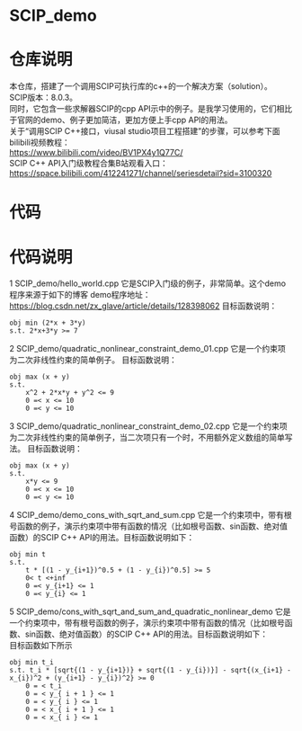 # SCIP_demo

# 仓库说明

本仓库，搭建了一个调用SCIP可执行库的c++的一个解决方案（solution）。  
SCIP版本：8.0.3。  
同时，它包含一些求解器SCIP的cpp API示中的例子。是我学习使用的，它们相比于官网的demo、例子更加简洁，更加方便上手cpp API的用法。  
关于“调用SCIP C++接口，viusal studio项目工程搭建”的步骤，可以参考下面bilibili视频教程：  
https://www.bilibili.com/video/BV1PX4y1Q77C/    
SCIP C++ API入门级教程合集B站观看入口：https://space.bilibili.com/412241271/channel/seriesdetail?sid=3100320  

# 代码

# 代码说明

1 SCIP_demo/hello_world.cpp
它是SCIP入门级的例子，非常简单。这个demo程序来源于如下的博客
demo程序地址：https://blog.csdn.net/zx_glave/article/details/128398062
目标函数说明：  

```shell
obj min (2*x + 3*y)
s.t. 2*x+3*y >= 7
```

2 SCIP_demo/quadratic_nonlinear_constraint_demo_01.cpp
它是一个约束项为二次非线性约束的简单例子。
目标函数说明：  

```shell
obj max (x + y)
s.t.
    x^2 + 2*x*y + y^2 <= 9
    0 =< x <= 10
    0 =< y <= 10
```

3 SCIP_demo/quadratic_nonlinear_constraint_demo_02.cpp
它是一个约束项为二次非线性约束的简单例子，当二次项只有一个时，不用额外定义数组的简单写法。
目标函数说明：  

```shell
obj max (x + y)
s.t.
    x*y <= 9
    0 =< x <= 10
    0 =< y <= 10
```

4 SCIP_demo/demo_cons_with_sqrt_and_sum.cpp
它是一个约束项中，带有根号函数的例子，演示约束项中带有函数的情况（比如根号函数、sin函数、绝对值函数）的SCIP C++ API的用法。目标函数说明如下：

```shell
obj min t
s.t. 
    t * [(1 - y_{i+1})^0.5 + (1 - y_{i})^0.5] >= 5
    0< t <+inf
    0 =< y_{i+1} <= 1
    0 =< y_{i} <= 1
```

5 SCIP_demo/cons_with_sqrt_and_sum_and_quadratic_nonlinear_demo
它是一个约束项中，带有根号函数的例子，演示约束项中带有函数的情况（比如根号函数、sin函数、绝对值函数）的SCIP C++ API的用法。目标函数说明如下：  
目标函数如下所示
```
obj min t_i 
s.t. t_i * [sqrt{(1 - y_{i+1})} + sqrt{(1 - y_{i})}] - sqrt{(x_{i+1} - x_{i})^2 + (y_{i+1} - y_{i})^2} >= 0 
	0 = < t_i  
	0 = < y_{ i + 1 } <= 1 
	0 = < y_{ i } <= 1  
	0 = < x_{ i + 1 } <= 1  
	0 = < x_{ i } <= 1  
```